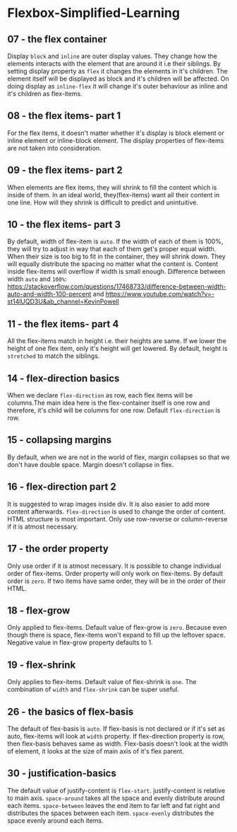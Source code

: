 # Flexbox-Simplified-Learning

## 07 - the flex container

Display `block` and `inline` are outer display values. They change how the elements interacts with the element that are around it i.e their siblings. By setting display property as `flex` it changes the elements in it's children. The element itself will be displayed as block and it's children will be affected. On doing display as `inline-flex` it will change it's outer behaviour as inline and it's children as flex-items.

## 08 - the flex items- part 1

For the flex items, it doesn't matter whether it's display is block element or inline element or inline-block element. The display properties of flex-items are not taken into consideration.

## 09 - the flex items- part 2

When elements are flex items, they will shrink to fill the content which is inside of them. In an ideal world, they(flex-items) want all their content in one line. How will they shrink is difficult to predict and unintuitive.

## 10 - the flex items- part 3

By default, width of flex-item is `auto`. If the width of each of them is 100%, they will try to adjust in way that each of them get's proper equal width. When their size is too big to fit in the container, they will shrink down. They will equally distribute the spacing no matter what the content is. Content inside flex-items will overflow if width is small enough.
Difference between width `auto` and `100%`: https://stackoverflow.com/questions/17468733/difference-between-width-auto-and-width-100-percent and https://www.youtube.com/watch?v=-st14lUQD3U&ab_channel=KevinPowell

## 11 - the flex items- part 4

All the flex-items match in height i.e. their heights are same. If we lower the height of one flex item, only it's height will get lowered. By default, height is `stretched` to match the siblings.

## 14 - flex-direction basics

When we declare `flex-direction` as row, each flex items will be columns.The main idea here is the flex-container itself is one row and therefore, it's child will be columns for one row. Default `flex-direction` is row.

## 15 - collapsing margins

By default, when we are not in the world of flex, margin collapses so that we don't have double space. Margin doesn't collapse in flex.

## 16 - flex-direction part 2

It is suggested to wrap images inside div. It is also easier to add more content afterwards. `flex-direction` is used to change the order of content. HTML structure is most important. Only use row-reverse or column-reverse if it is atmost necessary.

## 17 - the order property

Only use order if it is atmost necessary. It is possible to change individual order of flex-items. Order property will only work on flex-items. By default order is `zero`. If two items have same order, they will be in the order of their HTML.

## 18 - flex-grow

Only applied to flex-items. Default value of flex-grow is `zero`. Because even though there is space, flex-items won't expand to fill up the leftover space. Negative value in flex-grow property defaults to 1.

## 19 - flex-shrink

Only applies to flex-items. Default value of flex-shrink is `one`. The combination of `width` and `flex-shrink` can be super useful.

## 26 - the basics of flex-basis

The default of flex-basis is `auto`. If flex-basis is not declared or if it's set as auto, flex-items will look at `width` property. If flex-direction property is row, then flex-basis behaves same as width. Flex-basis doesn't look at the width of element, it looks at the size of main axis of it's flex parent.

## 30 - justification-basics

The default value of justify-content is `flex-start`. justify-content is relative to main axis. `space-around` takes all the space and evenly distribute around each items. `space-between` leaves the end item to far left and fat right and distributes the spaces between each item. `space-evenly` distributes the space evenly around each items.
